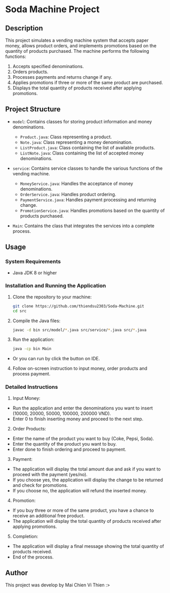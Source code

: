 # Soda Machine Project

## Description
This project simulates a vending machine system that accepts paper money, allows product orders, and implements promotions based on the quantity of products purchased. The machine performs the following functions:
1. Accepts specified denominations.
2. Orders products.
3. Processes payments and returns change if any.
4. Applies promotions if three or more of the same product are purchased.
5. Displays the total quantity of products received after applying promotions.

## Project Structure

- `model`: Contains classes for storing product information and money denominations.
    - `Product.java`: Class representing a product.
    - `Note.java`: Class representing a money denomination.
    - `ListProduct.java`: Class containing the list of available products.
    - `ListNote.java`: Class containing the list of accepted money denominations.

- `service`: Contains service classes to handle the various functions of the vending machine.
    - `MoneyService.java`: Handles the acceptance of money denominations.
    - `OrderService.java`: Handles product ordering.
    - `PaymentService.java`: Handles payment processing and returning change.
    - `PromotionService.java`: Handles promotions based on the quantity of products purchased.

- `Main`: Contains the class that integrates the services into a complete process.
    

## Usage

### System Requirements
- Java JDK 8 or higher

### Installation and Running the Application

1. Clone the repository to your machine:
   ```bash
   git clone https://github.com/thiendsu2303/Soda-Machine.git
   cd src
2. Compile the Java files:
   ```bash
   javac -d bin src/model/*.java src/service/*.java src/*.java
3. Run the application:
   ```bash
   java -cp bin Main
   
- Or you can run by click the button on IDE.
4. Follow on-screen instruction to input money, order products and process payment.

### Detailed Instructions
1. Input Money:
 - Run the application and enter the denominations you want to insert (10000, 20000, 50000, 100000, 200000 VND).
 - Enter 0 to finish inserting money and proceed to the next step.
2. Order Products:
 - Enter the name of the product you want to buy (Coke, Pepsi, Soda).
 - Enter the quantity of the product you want to buy.
 - Enter done to finish ordering and proceed to payment.
3. Payment:
 - The application will display the total amount due and ask if you want to proceed with the payment (yes/no).
 - If you choose yes, the application will display the change to be returned and check for promotions.
 - If you choose no, the application will refund the inserted money.
4. Promotion:
 - If you buy three or more of the same product, you have a chance to receive an additional free product.
 - The application will display the total quantity of products received after applying promotions.
5. Completion:
 - The application will display a final message showing the total quantity of products received.
 - End of the process.

## Author
This project was develop by Mai Chien Vi Thien :>